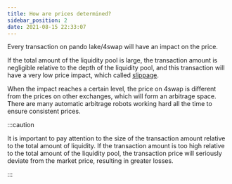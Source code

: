 ```yaml
---
title: How are prices determined?
sidebar_position: 2
date: 2021-08-15 22:33:07
---
```


Every transaction on pando lake/4swap will have an impact on the price. 

If the total amount of the liquidity pool is large, the transaction amount is negligible relative to the depth of the liquidity pool, and this transaction will have a very low price impact, which called [slippage](https://docs.pando.im/docs/lake/key-concepts/slippage-impernament-loss/).

When the impact reaches a certain level, the price on 4swap is different from the prices on other exchanges, which will form an arbitrage space. There are many automatic arbitrage robots working hard all the time to ensure consistent prices.

:::caution

It is important to pay attention to the size of the transaction amount relative to the total amount of liquidity. If the transaction amount is too high relative to the total amount of the liquidity pool, the transaction price will seriously deviate from the market price, resulting in greater losses.

:::


